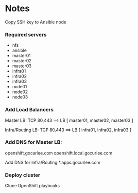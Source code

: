 # Notes

Copy SSH key to Ansible node

### Required servers

* nfs
* ansible
* master01
* master02
* master03
* infra01
* infra02
* infra03
* node01
* node02
* node03


###  Add Load Balancers

Master LB:
TCP 80,443  ==> LB [ master01, master02, master03 ]

Infra/Routing LB:
TCP 80,443  ==> LB [ infra01, infra02, infra03 ]




###  Add DNS for Master LB:

openshift.gocurlee.com
openshift.local.gocurlee.com


Add DNS for Infra/Routing
*.apps.gocurlee.com



### Deploy cluster

Clone OpenShift playbooks



